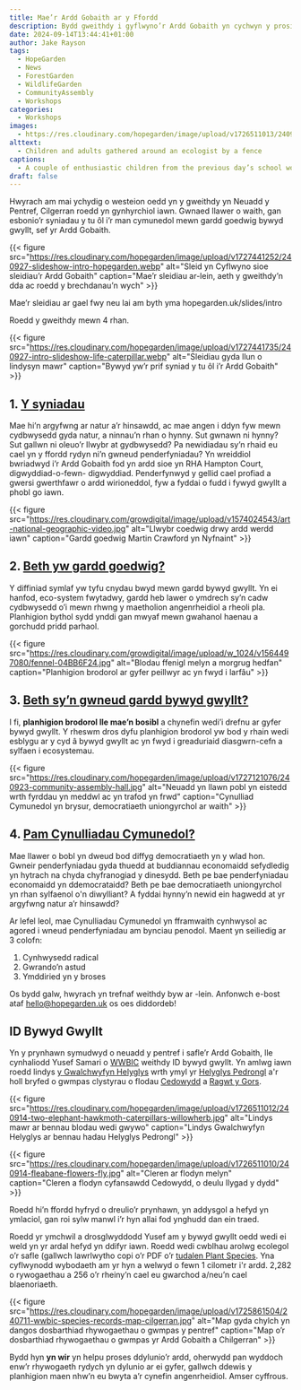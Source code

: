 ```yaml
---
title: Mae’r Ardd Gobaith ar y Ffordd
description: Bydd gweithdy i gyflwyno’r Ardd Gobaith yn cychwyn y prosiect, a gweithdy ID bywyd gwyllt wedyn ar y safle yn y prynhawn
date: 2024-09-14T13:44:41+01:00
author: Jake Rayson 
tags: 
  - HopeGarden
  - News
  - ForestGarden
  - WildlifeGarden
  - CommunityAssembly
  - Workshops
categories: 
  - Workshops
images:
  - https://res.cloudinary.com/hopegarden/image/upload/v1726511013/240914-yusef-workshop-huddle.jpg
alttext: 
  - Children and adults gathered around an ecologist by a fence
captions: 
  - A couple of enthusiastic children from the previous day’s school workshop had brought their own home-made pooter on a self-motivated trip!
draft: false
---
```


Hwyrach am mai ychydig o westeion oedd yn y gweithdy yn Neuadd y Pentref, Cilgerran roedd yn gynhyrchiol iawn. Gwnaed llawer o waith, gan esbonio’r syniadau y tu ôl i’r man cymunedol mewn gardd goedwig bywyd gwyllt, sef yr Ardd Gobaith. 

{{< figure src="https://res.cloudinary.com/hopegarden/image/upload/v1727441252/240927-slideshow-intro-hopegarden.webp" alt="Sleid yn Cyflwyno sioe sleidiau’r Ardd Gobaith" caption="Mae’r sleidiau ar-lein, aeth y gweithdy’n dda ac roedd y brechdanau’n wych" >}}

Mae’r sleidiau ar gael fwy neu lai am byth yma hopegarden.uk/slides/intro

Roedd y gweithdy mewn 4 rhan.

{{< figure src="https://res.cloudinary.com/hopegarden/image/upload/v1727441735/240927-intro-slideshow-life-caterpillar.webp" alt="Sleidiau gyda llun o lindysyn mawr" caption="Bywyd yw’r prif syniad y tu ôl i’r Ardd Gobaith" >}}

## 1. [Y syniadau](https://hopegarden.uk/slides/intro/#8)
Mae hi’n argyfwng ar natur a’r hinsawdd, ac mae angen i ddyn fyw mewn cydbwysedd gyda natur, a ninnau’n rhan o hynny. Sut gwnawn ni hynny? Sut gallwn ni oleuo’r llwybr at gydbwysedd? Pa newidiadau sy’n rhaid eu cael yn y ffordd rydyn ni’n gwneud penderfyniadau? Yn wreiddiol bwriadwyd i’r Ardd Gobaith fod yn ardd sioe yn RHA Hampton Court, digwyddiad-o-fewn- digwyddiad. Penderfynwyd y gellid cael profiad a gwersi gwerthfawr o ardd wirioneddol, fyw a fyddai o fudd i fywyd gwyllt a phobl go iawn.

{{< figure src="https://res.cloudinary.com/growdigital/image/upload/v1574024543/art-national-geographic-video.jpg" alt="Llwybr coedwig drwy ardd werdd iawn" caption="Gardd goedwig Martin Crawford yn Nyfnaint" >}}

## 2. [Beth yw gardd goedwig?](https://hopegarden.uk/slides/intro/#19)

Y diffiniad symlaf yw tyfu cnydau bwyd mewn gardd bywyd gwyllt. Yn ei hanfod, eco-system fwytadwy, gardd heb lawer o ymdrech sy’n cadw cydbwysedd o’i mewn rhwng y maetholion angenrheidiol a rheoli pla. Planhigion bythol sydd ynddi gan mwyaf mewn gwahanol haenau a gorchudd pridd parhaol. 

{{< figure src="https://res.cloudinary.com/growdigital/image/upload/w_1024/v1564497080/fennel-04BB6F24.jpg" alt="Blodau ffenigl melyn a morgrug hedfan" caption="Planhigion brodorol ar gyfer peillwyr ac yn fwyd i larfâu" >}}

## 3. [Beth sy’n gwneud gardd bywyd gwyllt?](https://hopegarden.uk/slides/intro/#37)

I fi, **planhigion brodorol lle mae’n bosibl** a chynefin wedi’i drefnu ar gyfer bywyd gwyllt. Y rheswm dros dyfu planhigion brodorol yw bod y rhain wedi esblygu ar y cyd â bywyd gwyllt ac yn fwyd i greaduriaid diasgwrn-cefn a sylfaen i ecosystemau.  

{{< figure src="https://res.cloudinary.com/hopegarden/image/upload/v1727121076/240923-community-assembly-hall.jpg" alt="Neuadd yn llawn pobl yn eistedd wrth fyrddau yn meddwl ac yn trafod yn frwd" caption="Cynulliad Cymunedol yn brysur, democratiaeth uniongyrchol ar waith" >}}

## 4. [Pam Cynulliadau Cymunedol?](https://hopegarden.uk/slides/intro/#56)

Mae llawer o bobl yn dweud  bod diffyg democratiaeth yn y wlad hon. Gwneir penderfyniadau gyda thuedd at buddiannau economaidd sefydledig yn hytrach na chyda chyfranogiad y dinesydd. Beth pe bae penderfyniadau economaidd yn ddemocrataidd? Beth pe bae democratiaeth uniongyrchol yn rhan sylfaenol o'n diwylliant? A fyddai hynny’n newid  ein hagwedd at yr argyfwng natur a’r hinsawdd? 

Ar lefel leol, mae Cynulliadau Cymunedol yn fframwaith cynhwysol ac agored i wneud penderfyniadau am bynciau penodol. Maent yn seiliedig ar 3 colofn:

1. Cynhwysedd radical
2. Gwrando’n astud
3. Ymddiried yn y broses

Os bydd galw, hwyrach yn trefnaf weithdy byw ar -lein. Anfonwch e-bost ataf <hello@hopegarden.uk> os oes diddordeb!

## ID Bywyd Gwyllt

Yn y prynhawn symudwyd o neuadd y pentref i safle’r Ardd Gobaith, lle cynhaliodd Yusef Samari o [WWBIC](https://wwbic.org.uk) weithdy ID bywyd gwyllt. Yn amlwg iawn roedd lindys [y Gwalchwyfyn Helyglys](https://en.wikipedia.org/wiki/Deilephila_elpenor) wrth ymyl yr [Helyglys Pedrongl](https://plantatlas2020.org/atlas/2cd4p9h.7aw) a'r holl bryfed o gwmpas clystyrau o flodau [Cedowydd](https://plantatlas2020.org/atlas/2cd4p9h.1nx) a [Ragwt y Gors](https://plantatlas2020.org/atlas/2cd4p9h.aqkn5p).

{{< figure src="https://res.cloudinary.com/hopegarden/image/upload/v1726511012/240914-two-elephant-hawkmoth-caterpillars-willowherb.jpg" alt="Lindys mawr ar bennau blodau wedi gwywo" caption="Lindys Gwalchwyfyn Helyglys ar bennau hadau Helyglys Pedrongl" >}}

{{< figure src="https://res.cloudinary.com/hopegarden/image/upload/v1726511010/240914-fleabane-flowers-fly.jpg" alt="Cleren ar flodyn melyn" caption="Cleren a flodyn cyfansawdd Cedowydd, o deulu llygad y dydd" >}}

Roedd hi’n ffordd hyfryd o dreulio’r prynhawn, yn addysgol a hefyd yn ymlaciol, gan roi sylw manwl i’r hyn allai fod ynghudd dan ein traed.

Roedd yr ymchwil a drosglwyddodd Yusef am y bywyd gwyllt oedd wedi ei weld yn yr ardal hefyd yn ddifyr iawn. Roedd wedi cwblhau arolwg ecolegol o’r safle (gallwch lawrlwytho copi o’r PDF o’r [tudalen Plant Species](https://hopegarden.uk/species). Yna cyflwynodd wybodaeth am yr hyn a welwyd o fewn 1 cilometr i'r ardd. 2,282 o rywogaethau a 256 o’r rheiny’n cael eu gwarchod a/neu’n cael blaenoriaeth. 

{{< figure src="https://res.cloudinary.com/hopegarden/image/upload/v1725861504/240711-wwbic-species-records-map-cilgerran.jpg" alt="Map gyda chylch yn dangos dosbarthiad rhywogaethau o gwmpas y pentref" caption="Map o’r dosbarthiad rhywogaethau o gwmpas yr Ardd Gobaith a Chilgerran" >}}

Bydd hyn **yn wir** yn helpu proses ddylunio’r ardd, oherwydd pan wyddoch enw’r rhywogaeth rydych yn dylunio ar ei gyfer, gallwch ddewis y planhigion maen nhw’n eu bwyta a’r cynefin angenrheidiol. Amser cyffrous. 
